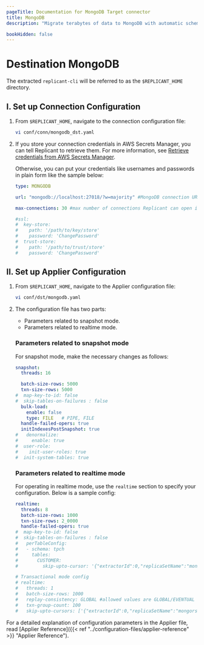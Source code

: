 ```yaml
---
pageTitle: Documentation for MongoDB Target connector
title: MongoDB
description: "Migrate terabytes of data to MongoDB with automatic schema conversion, powered by CDC."

bookHidden: false
---
```


# Destination MongoDB

The extracted `replicant-cli` will be referred to as the `$REPLICANT_HOME` directory.

## I. Set up Connection Configuration

1. From `$REPLICANT_HOME`, navigate to the connection configuration file:

    ```BASH
    vi conf/conn/mongodb_dst.yaml
    ```

2. If you store your connection credentials in AWS Secrets Manager, you can tell Replicant to retrieve them. For more information, see [Retrieve credentials from AWS Secrets Manager](/../../security/secrets-manager). 
    
    Otherwise, you can put your credentials like usernames and passwords in plain form like the sample below:
    ```YAML
    type: MONGODB

    url: "mongodb://localhost:27018/?w=majority" #MongoDB connection URL

    max-connections: 30 #max number of connections Replicant can open in MongoDB

    #ssl:
    #  key-store:
    #    path: '/path/to/key/store'
    #    password: 'ChangePassword'
    #  trust-store:
    #    path: '/path/to/trust/store'
    #    password: 'ChangePassword'
    ```

## II. Set up Applier Configuration

1. From `$REPLICANT_HOME`, navigate to the Applier configuration file:
   ```BASH
   vi conf/dst/mongodb.yaml
   ```

2. The configuration file has two parts:

    - Parameters related to snapshot mode.
    - Parameters related to realtime mode.

    ### Parameters related to snapshot mode
    For snapshot mode, make the necessary changes as follows:

    ```YAML
    snapshot:
      threads: 16

      batch-size-rows: 5000
      txn-size-rows: 5000
    #  map-key-to-id: false
    #  skip-tables-on-failures : false
      bulk-load:
        enable: false
        type: FILE   # PIPE, FILE
      handle-failed-opers: true
      initIndexesPostSnapshot: true
    #   denormalize:
    #     enable: true
    #  user-role:
    #    init-user-roles: true
    #  init-system-tables: true
    ```
    ### Parameters related to realtime mode
    For operating in realtime mode, use the `realtime` section to specify your configuration. Below is a sample config:

    ```YAML
    realtime:
      threads: 8
      batch-size-rows: 1000
      txn-size-rows: 2_0000
      handle-failed-opers: true
    #  map-key-to-id: false
    #  skip-tables-on-failures : false
    #   perTableConfig:
    #   - schema: tpch
    #     tables:
    #       CUSTOMER:
    #         skip-upto-cursor: '{"extractorId":0,"replicaSetName":"mongors1","resumeToken":6868517489379115009,"seqNum":3,"v":1,"timestamp":1599201348000}'

    # Transactional mode config
    # realtime:
    #   threads: 1
    #   batch-size-rows: 1000
    #   replay-consistency: GLOBAL #allowed values are GLOBAL/EVENTUAL
    #   txn-group-count: 100
    #   skip-upto-cursors: ['{"extractorId":0,"replicaSetName":"mongors1","resumeToken":6868517489379115009,"seqNum":3,"v":1,"timestamp":1599201348000}']

For a detailed explanation of configuration parameters in the Applier file, read [Applier Reference]({{< ref "../configuration-files/applier-reference" >}} "Applier Reference").